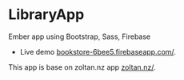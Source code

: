
# LibraryApp
Ember app using Bootstrap, Sass, Firebase

* Live demo [bookstore-6bee5.firebaseapp.com/](https://bookstore-6bee5.firebaseapp.com/).

This app is base on zoltan.nz app [zoltan.nz/](http://zoltan.nz/).